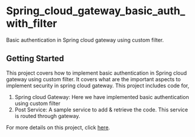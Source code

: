 # Spring_cloud_gateway_basic_auth_with_filter

Basic authentication in Spring cloud gateway using custom filter.

## Getting Started

This project covers how to implement basic authentication in Spring cloud gateway using custom filter. It covers what are the important aspects to implement security in spring cloud gateway. 
This project includes code for,
1) Spring cloud Gateway: Here we have implemented basic authentication using custom filter
2) Post Service: A sample service to add & retrieve the code. This service is routed through gateway.


For more details on this project, click [here](https://effortlesscodelearning.com/blog/implement-basic-authentication-in-spring-cloud-gateway-using-custom-filter/).
